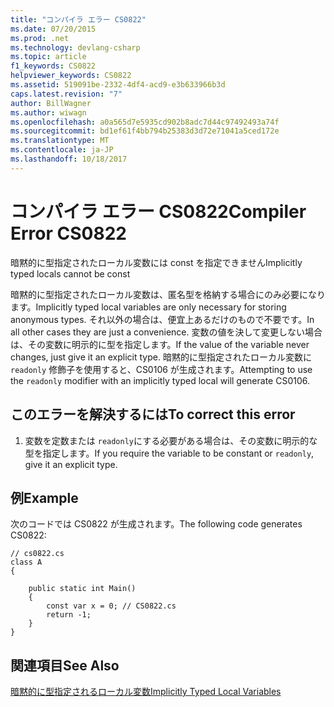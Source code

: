 ```yaml
---
title: "コンパイラ エラー CS0822"
ms.date: 07/20/2015
ms.prod: .net
ms.technology: devlang-csharp
ms.topic: article
f1_keywords: CS0822
helpviewer_keywords: CS0822
ms.assetid: 519091be-2332-4df4-acd9-e3b633966b3d
caps.latest.revision: "7"
author: BillWagner
ms.author: wiwagn
ms.openlocfilehash: a0a565d7e5935cd902b8adc7d44c97492493a74f
ms.sourcegitcommit: bd1ef61f4bb794b25383d3d72e71041a5ced172e
ms.translationtype: MT
ms.contentlocale: ja-JP
ms.lasthandoff: 10/18/2017
---
```

# <a name="compiler-error-cs0822"></a><span data-ttu-id="6b5a3-102">コンパイラ エラー CS0822</span><span class="sxs-lookup"><span data-stu-id="6b5a3-102">Compiler Error CS0822</span></span>
<span data-ttu-id="6b5a3-103">暗黙的に型指定されたローカル変数には const を指定できません</span><span class="sxs-lookup"><span data-stu-id="6b5a3-103">Implicitly typed locals cannot be const</span></span>  
  
 <span data-ttu-id="6b5a3-104">暗黙的に型指定されたローカル変数は、匿名型を格納する場合にのみ必要になります。</span><span class="sxs-lookup"><span data-stu-id="6b5a3-104">Implicitly typed local variables are only necessary for storing anonymous types.</span></span> <span data-ttu-id="6b5a3-105">それ以外の場合は、便宜上あるだけのもので不要です。</span><span class="sxs-lookup"><span data-stu-id="6b5a3-105">In all other cases they are just a convenience.</span></span> <span data-ttu-id="6b5a3-106">変数の値を決して変更しない場合は、その変数に明示的に型を指定します。</span><span class="sxs-lookup"><span data-stu-id="6b5a3-106">If the value of the variable never changes, just give it an explicit type.</span></span> <span data-ttu-id="6b5a3-107">暗黙的に型指定されたローカル変数に `readonly` 修飾子を使用すると、CS0106 が生成されます。</span><span class="sxs-lookup"><span data-stu-id="6b5a3-107">Attempting to use the `readonly` modifier with an implicitly typed local will generate CS0106.</span></span>  
  
## <a name="to-correct-this-error"></a><span data-ttu-id="6b5a3-108">このエラーを解決するには</span><span class="sxs-lookup"><span data-stu-id="6b5a3-108">To correct this error</span></span>  
  
1.  <span data-ttu-id="6b5a3-109">変数を定数または `readonly`にする必要がある場合は、その変数に明示的な型を指定します。</span><span class="sxs-lookup"><span data-stu-id="6b5a3-109">If you require the variable to be constant or `readonly`, give it an explicit type.</span></span>  
  
## <a name="example"></a><span data-ttu-id="6b5a3-110">例</span><span class="sxs-lookup"><span data-stu-id="6b5a3-110">Example</span></span>  
 <span data-ttu-id="6b5a3-111">次のコードでは CS0822 が生成されます。</span><span class="sxs-lookup"><span data-stu-id="6b5a3-111">The following code generates CS0822:</span></span>  
  
```  
// cs0822.cs  
class A  
{  
  
    public static int Main()  
    {  
        const var x = 0; // CS0822.cs  
        return -1;  
    }  
}  
```  
  
## <a name="see-also"></a><span data-ttu-id="6b5a3-112">関連項目</span><span class="sxs-lookup"><span data-stu-id="6b5a3-112">See Also</span></span>  
 [<span data-ttu-id="6b5a3-113">暗黙的に型指定されるローカル変数</span><span class="sxs-lookup"><span data-stu-id="6b5a3-113">Implicitly Typed Local Variables</span></span>](../../csharp/programming-guide/classes-and-structs/implicitly-typed-local-variables.md)
